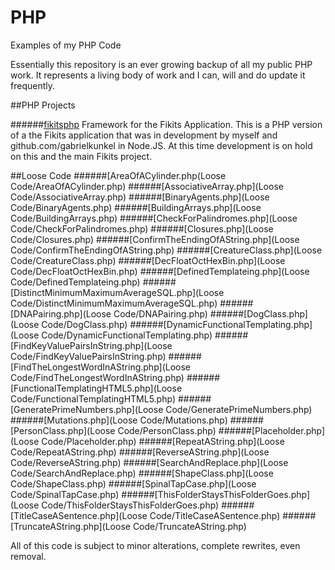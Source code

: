 # PHP
Examples of my PHP Code

Essentially this repository is an ever growing backup of all my public PHP work. It represents a living body of work and I can, will and do update it frequently.

##PHP Projects

######[fikitsphp](Projects/fikitsphp)
Framework for the Fikits Application. This is a PHP version of a the Fikits application that was in development by myself and github.com/gabrielkunkel in Node.JS. At this time development is on hold on this and the main Fikits project.


##Loose Code
######[AreaOfACylinder.php(Loose Code/AreaOfACylinder.php)
######[AssociativeArray.php](Loose Code/AssociativeArray.php)
######[BinaryAgents.php](Loose Code/BinaryAgents.php)
######[BuildingArrays.php](Loose Code/BuildingArrays.php)
######[CheckForPalindromes.php](Loose Code/CheckForPalindromes.php)
######[Closures.php](Loose Code/Closures.php)
######[ConfirmTheEndingOfAString.php](Loose Code/ConfirmTheEndingOfAString.php)
######[CreatureClass.php](Loose Code/CreatureClass.php)
######[DecFloatOctHexBin.php](Loose Code/DecFloatOctHexBin.php)
######[DefinedTemplateing.php](Loose Code/DefinedTemplateing.php)
######[DistinctMinimumMaximumAverageSQL.php](Loose Code/DistinctMinimumMaximumAverageSQL.php)
######[DNAPairing.php](Loose Code/DNAPairing.php)
######[DogClass.php](Loose Code/DogClass.php)
######[DynamicFunctionalTemplating.php](Loose Code/DynamicFunctionalTemplating.php)
######[FindKeyValuePairsInString.php](Loose Code/FindKeyValuePairsInString.php)
######[FindTheLongestWordInAString.php](Loose Code/FindTheLongestWordInAString.php)
######[FunctionalTemplatingHTML5.php](Loose Code/FunctionalTemplatingHTML5.php)
######[GeneratePrimeNumbers.php](Loose Code/GeneratePrimeNumbers.php)
######[Mutations.php](Loose Code/Mutations.php)
######[PersonClass.php](Loose Code/PersonClass.php)
######[Placeholder.php](Loose Code/Placeholder.php)
######[RepeatAString.php](Loose Code/RepeatAString.php)
######[ReverseAString.php](Loose Code/ReverseAString.php)
######[SearchAndReplace.php](Loose Code/SearchAndReplace.php)
######[ShapeClass.php](Loose Code/ShapeClass.php)
######[SpinalTapCase.php](Loose Code/SpinalTapCase.php)
######[ThisFolderStaysThisFolderGoes.php](Loose Code/ThisFolderStaysThisFolderGoes.php)
######[TitleCaseASentence.php](Loose Code/TitleCaseASentence.php)
######[TruncateAString.php](Loose Code/TruncateAString.php)


All of this code is subject to minor alterations, complete rewrites, even removal.
